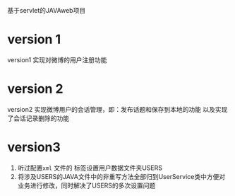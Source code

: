 <!--
 * @Author: Rdj kaisanren@gmail.com
 * @Date: 2024-11-28 20:52:48
 * @LastEditors: Rdj kaisanren@gmail.com
 * @LastEditTime: 2024-12-05 19:39:59
 * @FilePath: \undefinedd:\Intellij IDEA Community   IJ\endingwork\README.md
 * @Description: 这是默认设置,请设置`customMade`, 打开koroFileHeader查看配置 进行设置: https://github.com/OBKoro1/koro1FileHeader/wiki/%E9%85%8D%E7%BD%AE
-->
基于servlet的JAVAweb项目
# version 1
version1 实现对微博的用户注册功能
# version 2
version2 实现微博用户的会话管理，即：发布话题和保存到本地的功能 以及实现了会话记录删除的功能
# version3
1. 听过配置`xml` 文件的
            <param-name></param-name>
            <param-value></param-value>
          标签设置用户数据文件夹USERS
2. 将涉及USERS的JAVA文件中的非重写方法全部归到UserService类中方便对业务进行修改，同时解决了USERS的多次设置问题







